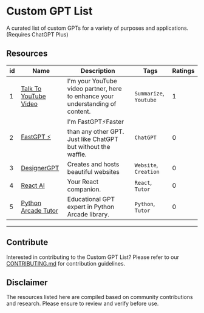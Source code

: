 # Custom GPT List

A curated list of custom GPTs for a variety of purposes and applications. (Requires ChatGPT Plus)

## Resources

|id| Name | Description | Tags | Ratings |
|--| ---- | ----------- | ---- | ------- |
|1| [Talk To YouTube Video](https://chat.openai.com/g/g-ynY1wMTRY-talk-to-youtube-video) | I'm your YouTube video partner, here to enhance your understanding of content. | `Summarize`, `Youtube`| 1 |
|2| [FastGPT ⚡](https://chat.openai.com/g/g-VnlKc5BQK-fastgpt) | I'm FastGPT⚡Faster than any other GPT. Just like ChatGPT but without the waffle. | `ChatGPT`| 0 |
|3| [DesignerGPT](https://chat.openai.com/g/g-2Eo3NxuS7-designergpt) | Creates and hosts beautiful websites |`Website`, `Creation`| 0 |
|4| [React AI](https://chat.openai.com/g/g-AVrfRPzod-react-ai) | Your React companion. |`React`, `Tutor`| 0 |
|5| [Python Arcade Tutor](https://chat.openai.com/g/g-INDKlxDEO-python-arcade-library-tutor) | Educational GPT expert in Python Arcade library. |`Python`, `Tutor`| 0 |
---


## Contribute

Interested in contributing to the Custom GPT List? Please refer to our [CONTRIBUTING.md](https://github.com/ResourceChest/.github/blob/main/CONTRIBUTING.md) for contribution guidelines.

## Disclaimer

The resources listed here are compiled based on community contributions and research. Please ensure to review and verify before use.